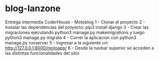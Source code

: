 # blog-lanzone
Entrega intermedia CoderHouse - Motoblog
1 - Clonar el proyecto
2 - Instalar las dependencias del proyecto: pip3 install django
3 - Crear las migraciones ejecutando python3 manage.py makemigrations y luego python3 manage.py migrate
4 - Correr la aplicacion con python3 manage.py runserver
5 - Ingresar a la siguiente url: http://127.0.0.1:8000/motoapp/
6 - Desde la navbar superior se acceden a las distintas funcionalidades del sitio
